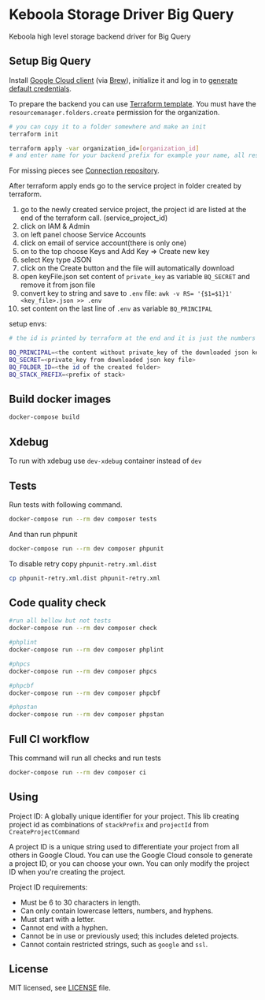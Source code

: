 # Keboola Storage Driver Big Query

Keboola high level storage backend driver for Big Query

## Setup Big Query

Install [Google Cloud client](https://cloud.google.com/sdk/docs/install-sdk) (via [Brew](https://formulae.brew.sh/cask/google-cloud-sdk#default)), initialize it
and log in to [generate default credentials](https://cloud.google.com/docs/authentication/application-default-credentials#personal).

To prepare the backend you can use [Terraform template](./bq-storage-backend-init.tf).
You must have the `resourcemanager.folders.create` permission for the organization.
```bash
# you can copy it to a folder somewhere and make an init
terraform init

terraform apply -var organization_id=[organization_id]
# and enter name for your backend prefix for example your name, all resources will create with this prefix
```

For missing pieces see [Connection repository](https://github.com/keboola/connection/blob/master/DOCKER.md#bigquery).

After terraform apply ends go to the service project in folder created by terraform.

1. go to the newly created service project, the project id are listed at the end of the terraform call. (service_project_id)
2. click on IAM & Admin 
3. on left panel choose Service Accounts
4. click on email of service account(there is only one)
5. on to the top choose Keys and Add Key => Create new key
6. select Key type JSON
7. click on the Create button and the file will automatically download
8. open keyFile.json set content of `private_key` as variable `BQ_SECRET` and remove it from json file
9. convert key to string and save to `.env` file: `awk -v RS= '{$1=$1}1' <key_file>.json >> .env`
10. set content on the last line of `.env` as variable `BQ_PRINCIPAL`

setup envs:
```bash
# the id is printed by terraform at the end and it is just the numbers after `folders/`

BQ_PRINCIPAL=<the content without private_key of the downloaded json key file>
BQ_SECRET=<private_key from downloaded json key file>
BQ_FOLDER_ID=<the id of the created folder>
BQ_STACK_PREFIX=<prefix of stack>
```

## Build docker images

```bash
docker-compose build
```

## Xdebug

To run with xdebug use `dev-xdebug` container instead of `dev`

## Tests

Run tests with following command.

```bash
docker-compose run --rm dev composer tests
```

And than run phpunit
```bash
docker-compose run --rm dev composer phpunit
```

To disable retry copy `phpunit-retry.xml.dist`
```bash
cp phpunit-retry.xml.dist phpunit-retry.xml
```

## Code quality check

```bash
#run all bellow but not tests
docker-compose run --rm dev composer check

#phplint
docker-compose run --rm dev composer phplint

#phpcs
docker-compose run --rm dev composer phpcs

#phpcbf
docker-compose run --rm dev composer phpcbf

#phpstan
docker-compose run --rm dev composer phpstan
```

## Full CI workflow

This command will run all checks and run tests
```bash
docker-compose run --rm dev composer ci
```

## Using

Project ID: A globally unique identifier for your project. This lib creating project id as combinations of `stackPrefix` and `projectId` from `CreateProjectCommand`

A project ID is a unique string used to differentiate your project from all others in Google Cloud. 
You can use the Google Cloud console to generate a project ID, or you can choose your own. You can only modify the project ID when you're creating the project.

Project ID requirements:
- Must be 6 to 30 characters in length.
- Can only contain lowercase letters, numbers, and hyphens.
- Must start with a letter.
- Cannot end with a hyphen.
- Cannot be in use or previously used; this includes deleted projects.
- Cannot contain restricted strings, such as `google` and `ssl`.

## License

MIT licensed, see [LICENSE](./LICENSE) file.
